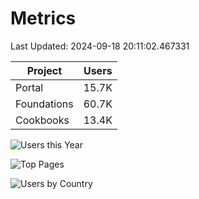 # Metrics 

Last Updated: 2024-09-18 20:11:02.467331

| Project | Users |
| ----- | ----- |
| Portal | 15.7K |
| Foundations | 60.7K |
| Cookbooks | 13.4K |

![Users this Year](metrics/thisyear.png)

![Top Pages](metrics/toppages.png)

![Users by Country](metrics/bycountry.png)

